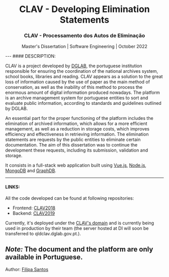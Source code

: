 <h1 align="center">CLAV - Developing Elimination Statements</h1>
<h3 align="center">CLAV - Processamento dos Autos de Eliminação</h3>
<p align="center"> Master's Dissertation | Software Engineering | October 2022 </p>
---
#### DESCRIPTION: <br/>

CLAV is a project developed by [DGLAB](https://dglab.gov.pt/), the portuguese institution responsible for ensuring the coordination of the national archives system, school books, libraries and reading. CLAV appears as a solution to the great loss of information caused by the use of paper as the main method of conservation, as well as the inability of this method to process the enormous amount of digital information produced nowadays. The platform is an archive management system for portuguese entities to sort and evaluate public information, according to standards and guidelines outlined by DGLAB. <br/>

An essential part for the proper functioning of the platform includes the elimination of archived information, which allows for a more efficient management, as well as a reduction in storage costs, which improves efficiency and effectiveness in retrieving information. The elimination statements are requests by the public entities to eliminate certain documentation. The aim of this dissertation was to continue the development these requests, including its submission, validation and storage. <br/>

It consists in a full-stack web application built using [Vue.js](https://vuejs.org/), [Node.js](https://nodejs.org/), [MongoDB](https://www.mongodb.com/) and [GraphDB](https://graphdb.ontotext.com/). <br/>

---
#### LINKS: <br/>
All the code developed can be found at following repositories:
- Frontend: [CLAV2018](https://github.com/jcramalho/CLAV2018) <br/>
- Backend: [CLAV2019](https://github.com/jcramalho/CLAV2019) <br/>

Currently, it's deployed under the [CLAV's domain](http://clav.di.uminho.pt/) and is currently being used in production by their team (the server hosted at DI will soon be transferred to qldclav.dglab.gov.pt.).

<i>Note:</i> The document and the platform are only available in Portuguese.
---


Author: [Filipa Santos](https://github.com/fliper6)
